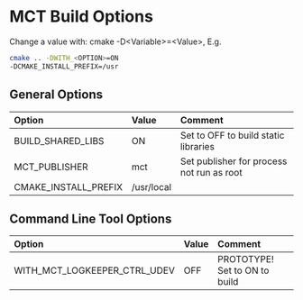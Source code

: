 # MCT Build Options

Change a value with: cmake -D\<Variable\>=\<Value\>, E.g.

```bash
cmake .. -DWITH_<OPTION>=ON
-DCMAKE_INSTALL_PREFIX=/usr
```

## General Options

Option | Value | Comment
:--- | :--- | :---
BUILD\_SHARED\_LIBS | ON | Set to OFF to build static libraries
MCT\_PUBLISHER                         | mct         | Set publisher for process not run as root
CMAKE\_INSTALL\_PREFIX            | /usr/local

## Command Line Tool Options

 Option | Value | Comment
 :--- | :--- | :---
WITH\_MCT\_LOGKEEPER\_CTRL\_UDEV | OFF            | PROTOTYPE! Set to ON to build



